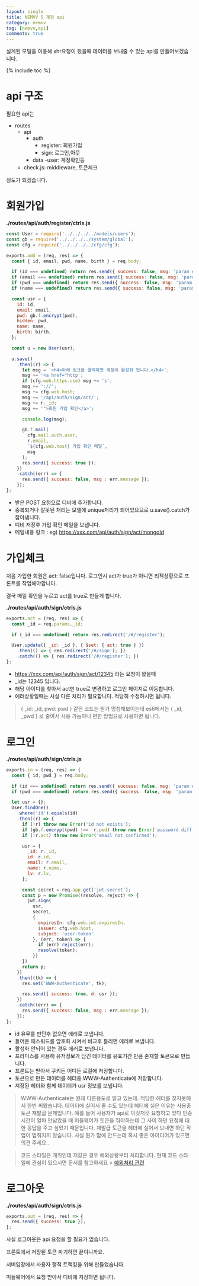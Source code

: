 ```yaml
---
layout: single
title: NEMVV 5 계정 api
category: nemvv
tag: [nemvv,api]
comments: true
---
```


설계된 모델을 이용해 xhr요청이 왔을때 데이터를 보내줄 수 있는 api를 만들어보겠습니다.

{% include toc %}

# api 구조

필요한 api는

- routes
    - api
        - auth
            - register: 회원가입
            - sign: 로그인,아웃
        - data
            -user: 계정확인등
    - check.js: middleware, 토큰체크

정도가 되겠습니다.

# 회원가입

**./routes/api/auth/register/ctrls.js**
```javascript
const User = require('../../../../models/users');
const gb = require('../../../../system/global');
const cfg = require('../../../../cfg/cfg');

exports.add = (req, res) => {
  const { id, email, pwd, name, birth } = req.body;

  if (id === undefined) return res.send({ success: false, msg: 'param err id' });
  if (email === undefined) return res.send({ success: false, msg: 'param err email' });
  if (pwd === undefined) return res.send({ success: false, msg: 'param err pwd' });
  if (name === undefined) return res.send({ success: false, msg: 'param err name' });

  const usr = {
    id: id,
    email: email,
    pwd: gb.f.encrypt(pwd),
    hidden: pwd,
    name: name,
    birth: birth,
  };

  const u = new User(usr);

  u.save()
    .then((r) => {
      let msg = '<h4>아래 링크를 클릭하면 계정이 활성화 됩니다.</h4>';
      msg += '<a href="http';
      if (cfg.web.https.use) msg += 's';
      msg += '://';
      msg += cfg.web.host;
      msg += '/api/auth/sign/act/';
      msg += r._id;
      msg += '">회원 가입 확인</a>';

      console.log(msg);

      gb.f.mail(
        cfg.mail.auth.user,
        r.email,
        `${cfg.web.host} 가입 확인 메일`,
        msg
      );
      res.send({ success: true });
    })
    .catch((err) => {
      res.send({ success: false, msg : err.message });
    });
};
```

- 받은 POST 요청으로 디비에 추가합니다.
- 중복되거나 잘못된 처리는 모델에 unique처리가 되어있으므로 u.save().catch가 잡아냅니다.
- 디비 저장후 가입 확인 메일을 보냅니다.
- 메일내용 링크 : eg) https://xxx.com/api/auth/sign/act/mongoId

# 가입체크

처음 가입한 회원은 act: false입니다. 로그인시 act가 true가 아니면 리젝상황으로 프론트를 작업해야합니다.

결국 메일 확인을 누르고 act를 true로 만들게 합니다.

**./routes/api/auth/sign/ctrls.js**

```javascript
exports.act = (req, res) => {
  const _id = req.params._id;

  if (_id === undefined) return res.redirect('/#/register');

  User.update({ _id: _id }, { $set: { act: true } })
    .then(() => { res.redirect('/#/sign'); })
    .catch(() => { res.redirect('/#/register'); })
};
```

- https://xxx.com/api/auth/sign/act/12345 라는 요청이 왔을때
- _id는 12345 입니다.
- 해당 아이디를 찾아서 act만 true로 변경하고 로그인 페이지로 이동합니다.
- 에러상황일때는 사실 다른 처리가 필요합니다. 적당히 수정하시면 됩니다.

> { _id: _id, pwd: pwd } 같은 코드는 뭔가 멍청해보이는데 es6에서는 { _id, _pwd } 로 줄여서 사용 가능하니 편한 방법으로 사용하면 됩니다.

# 로그인

**./routes/api/auth/sign/ctrls.js**

```javascript
exports.in = (req, res) => {
  const { id, pwd } = req.body;

  if (id === undefined) return res.send({ success: false, msg: 'param err id' });
  if (pwd === undefined) return res.send({ success: false, msg: 'param err pwd' });

  let usr = {};
  User.findOne()
    .where('id').equals(id)
    .then((r) => {
      if (!r) throw new Error('id not exists');
      if (gb.f.encrypt(pwd) !==  r.pwd) throw new Error('password diff');
      if (!r.act) throw new Error('email not confirmed');

      usr = {
        _id: r._id,
        id: r.id,
        email: r.email,
        name: r.name,
        lv: r.lv,
      };

      const secret = req.app.get('jwt-secret');
      const p = new Promise((resolve, reject) => {
        jwt.sign(
          usr,
          secret,
          {
            expiresIn: cfg.web.jwt.expiresIn,
            issuer: cfg.web.host,
            subject: 'user-token'
          }, (err, token) => {
            if (err) reject(err);
            resolve(token);
          })
      })
      return p;
    })
    .then((tk) => {
      res.set('WWW-Authenticate', tk);

      res.send({ success: true, d: usr });
    })
    .catch((err) => {
      res.send({ success: false, msg : err.message });
    });
};
```

- id 유무를 판단후 없으면 에러로 보냅니다.
- 들어온 패스워드를 암호화 시켜서 비교후 틀리면 에러로 보냅니다.
- 활성화 안되어 있는 경우 에러로 보냅니다.
- 프라미스를 사용해 유저정보가 담긴 데이터를 유효기간 만큼 존재할 토큰으로 만듭니다.
- 프론트는 받아서 쿠키든 어디든 로컬에 저장합니다.
- 토큰으로 만든 데이터를 헤더중 WWW-Authenticate에 저장합니다.
- 저장된 헤더와 함께 데이터가 usr 정보를 보냅니다.

> WWW-Authenticate는 원래 다른용도로 알고 있는데. 적당한 헤더를 찾지못해서 한번 써봤습니다.
데이터에 실어서 줄 수도 있는데 헤더에 실은 이유는 사용중 토큰 재발급 문제입니다.
예를 들어 사용자가 api로 이것저것 요청하고 있다 인증시간이 얼마 안남았을 때 미들웨어가 토큰을 줘야하는데 그 사이 하던 요청에 대한 응답을 주고 싶었기 때문입니다.
재발급 토큰을 헤더에 실어서 보내면 하던 작업이 멈춰지지 않습니다.
사실 뭔가 맘에 안드는데 혹시 좋은 아이디어가 있으면 의견 주세요..

> 코드 스타일은 개취인데 저같은 경우 예외상황부터 처리합니다.
현재 코드 스타일에 관심이 있으시면 문서를 참고하세요 > [예외처리 관련](/docs/exception-definition/)

# 로그아웃

**./routes/api/auth/sign/ctrls.js**

```javascript
exports.out = (req, res) => {
  res.send({ success: true });
};
```

사실 로그아웃은 api 요청을 할 필요가 없습니다.

프론트에서 저장된 토큰 파기하면 끝이니까요.

서버입장에서 사용자 행적 트랙킹을 위해 만들었습니다.

미들웨어에서 요청 받아서 디비에 저장하면 됩니다.